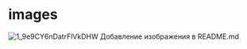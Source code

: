 # images
![1_9e9CY6nDatrFlVkDHW](https://github.com/user-attachments/assets/9a4d6c21-7661-4482-8a29-36bd59912af4)
Добавление изображения в README.md
